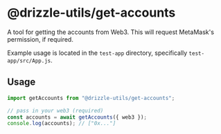 # @drizzle-utils/get-accounts

A tool for getting the accounts from Web3. This will request MetaMask's permission, if required.

Example usage is located in the `test-app` directory, specifically `test-app/src/App.js`.

## Usage

```js
import getAccounts from "@drizzle-utils/get-accounts";

// pass in your web3 (required)
const accounts = await getAccounts({ web3 });
console.log(accounts); // ["0x..."]
```
